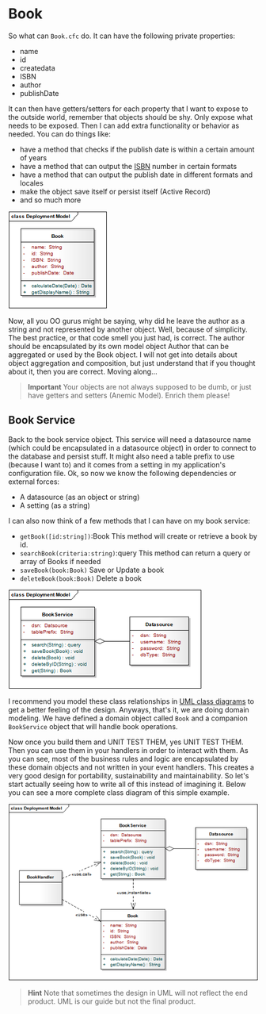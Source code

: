 # Book

So what can `Book.cfc` do. It can have the following private properties:

* name
* id
* createdata
* ISBN
* author
* publishDate

It can then have getters/setters for each property that I want to expose to the outside world, remember that objects should be shy. Only expose what needs to be exposed. Then I can add extra functionality or behavior as needed. You can do things like:

* have a method that checks if the publish date is within a certain amount of years
* have a method that can output the [ISBN](http://www.amazon.com/exec/obidos/ASIN/) number in certain formats
* have a method that can output the publish date in different formats and locales
* make the object save itself or persist itself \(Active Record\)
* and so much more

![](../../../.gitbook/assets/modelguide_book.png)

Now, all you OO gurus might be saying, why did he leave the author as a string and not represented by another object. Well, because of simplicity. The best practice, or that code smell you just had, is correct. The author should be encapsulated by its own model object Author that can be aggregated or used by the Book object. I will not get into details about object aggregation and composition, but just understand that if you thought about it, then you are correct. Moving along...

> **Important** Your objects are not always supposed to be dumb, or just have getters and setters \(Anemic Model\). Enrich them please!

## Book Service

Back to the book service object. This service will need a datasource name \(which could be encapsulated in a datasource object\) in order to connect to the database and persist stuff. It might also need a table prefix to use \(because I want to\) and it comes from a setting in my application's configuration file. Ok, so now we know the following dependencies or external forces:

* A datasource \(as an object or string\)
* A setting \(as a string\)

I can also now think of a few methods that I can have on my book service:

* `getBook([id:string])`:Book This method will create or retrieve a book by id.
* `searchBook(criteria:string)`:query This method can return a query or array of Books if needed
* `saveBook(book:Book)` Save or Update a book
* `deleteBook(book:Book)` Delete a book

![](../../../.gitbook/assets/modelguide_bookservice.png)

I recommend you model these class relationships in [UML class diagrams](http://www.agilemodeling.com/artifacts/classDiagram.htm) to get a better feeling of the design. Anyways, that's it, we are doing domain modeling. We have defined a domain object called `Book` and a companion `BookService` object that will handle book operations.

Now once you build them and UNIT TEST THEM, yes UNIT TEST THEM. Then you can use them in your handlers in order to interact with them. As you can see, most of the business rules and logic are encapsulated by these domain objects and not written in your event handlers. This creates a very good design for portability, sustainability and maintainability. So let's start actually seeing how to write all of this instead of imagining it. Below you can see a more complete class diagram of this simple example.

![](../../../.gitbook/assets/simplemodelclassdiagram.png)

> **Hint** Note that sometimes the design in UML will not reflect the end product. UML is our guide but not the final product.

